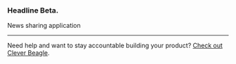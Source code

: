 ### Headline Beta.

News sharing application

---

Need help and want to stay accountable building your product? [Check out Clever Beagle](http://cleverbeagle.com).
